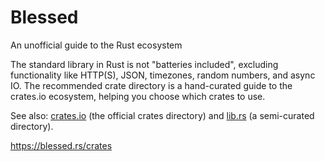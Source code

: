 # Blessed

An unofficial guide to the Rust ecosystem

The standard library in Rust is not "batteries included", excluding functionality like HTTP(S), JSON, timezones, random numbers, and async IO. The recommended crate directory is a hand-curated guide to the crates.io ecosystem, helping you choose which crates to use.

See also: [crates.io](https://crates.io/) (the official crates directory) and [lib.rs](https://lib.rs/) (a semi-curated directory).

https://blessed.rs/crates